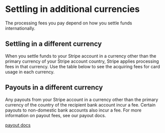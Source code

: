 # Settling in additional currencies

The processing fees you pay depend on how you settle funds internationally.

## Settling in a different currency

When you settle funds to your Stripe account in a currency other than the primary currency of your Stripe account country, Stripe applies processing fees in that currency. Use the table below to see the acquiring fees for card usage in each currency.

## Payouts in a different currency

Any payouts from your Stripe account in a currency other than the primary currency of the country of the recipient bank account incur a fee. Certain payouts to non-domestic bank accounts also incur a fee. For more information on payout fees, see our payout docs.

[payout docs](/payouts)

